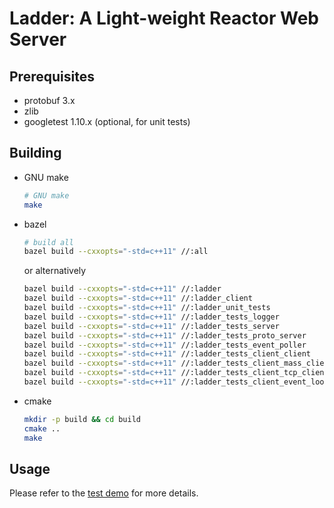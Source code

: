 # Ladder: A Light-weight Reactor Web Server

## Prerequisites
* protobuf 3.x
* zlib
* googletest 1.10.x (optional, for unit tests)

## Building
* GNU make

  ```sh
  # GNU make
  make
  ```

* bazel
  
  ```sh
  # build all
  bazel build --cxxopts="-std=c++11" //:all
  ```

  or alternatively

  ```sh
  bazel build --cxxopts="-std=c++11" //:ladder
  bazel build --cxxopts="-std=c++11" //:ladder_client
  bazel build --cxxopts="-std=c++11" //:ladder_unit_tests
  bazel build --cxxopts="-std=c++11" //:ladder_tests_logger
  bazel build --cxxopts="-std=c++11" //:ladder_tests_server
  bazel build --cxxopts="-std=c++11" //:ladder_tests_proto_server
  bazel build --cxxopts="-std=c++11" //:ladder_tests_event_poller
  bazel build --cxxopts="-std=c++11" //:ladder_tests_client_client
  bazel build --cxxopts="-std=c++11" //:ladder_tests_client_mass_clients
  bazel build --cxxopts="-std=c++11" //:ladder_tests_client_tcp_client
  bazel build --cxxopts="-std=c++11" //:ladder_tests_client_event_loop_thread
  ```

* cmake

  ```sh
  mkdir -p build && cd build
  cmake ..
  make
  ```

## Usage
Please refer to the [test demo](tests/server) for more details.
